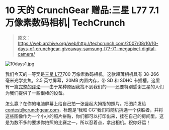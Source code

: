 # 10 天的 CrunchGear 赠品:三星 L77 7.1 万像素数码相机| TechCrunch

> 原文：<https://web.archive.org/web/http://techcrunch.com/2007/08/10/10-days-of-crunchgear-giveaway-samsung-l77-71-megapixel-digital-camera/>

![10days1.jpg](img/30e76d151fa8793aa2139d0cd8fb07b4.png)

我们今天的一等奖是[三星 L77](https://web.archive.org/web/20150912075940/http://crunchgear.com/2007/03/11/feeling-up-the-slim-samsung-l77/)700 万像素数码相机。这款超薄相机具有 38-266 毫米光学变焦，2.5 英寸屏幕，20MB 内置内存，带 SD 和 SDHC 卡插槽。这里有一篇[完整的评论](https://web.archive.org/web/20150912075940/http://www.steves-digicams.com/2007_reviews/samsung_l77.html)——由于某种原因我找不到我们的——还要特别感谢三星的人们为我们提供了一些很棒的设备。

怎么赢？在你的电脑屏幕上给自己拍一张竖起大拇指的照片。把图片发给 contest@crunchgear.com，标题是“我和 CG”我们将随机挑选一个获胜者，并将这些图像作为一个小小的照片拼贴，你们都可以打印出来，挂在自己的房间里。这是为数不多的要求你拍照的比赛之一，所以忍着点，拿出相机。祝你好运！